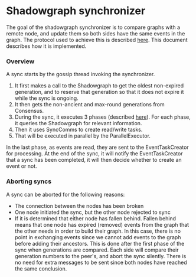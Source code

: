 # Shadowgraph synchronizer

The goal of the shadowgraph synchronizer is to compare graphs with a remote node, and update them so both sides have the
same events in the graph. The protocol used to achieve this is described [here](syncing/sync-protocol.md). This document
describes how it is implemented.

### Overview

A sync starts by the gossip thread invoking the synchronizer.

1. It first makes a call to the Shadowgraph to get the oldest non-expired generation, and to reserve that generation so
   that it does not expire it while the sync is ongoing.
2. It then gets the non-ancient and max-round generations from Consensus.
3. During the sync, it executes 3 phases (described [here](syncing/sync-protocol.md)). For each phase, it queries the
   Shadowgraph for relevant information.
4. Then it uses SyncComms to create read/write tasks.
5. That will be executed in parallel by the ParallelExecutor.

In the last phase, as events are read, they are sent to the EventTaskCreator for processing. At the end of the sync, it
will notify the EventTaskCreator that a sync has been completed, it will then decide whether to create an event or not.

### Aborting syncs

A sync can be aborted for the following reasons:

- The connection between the nodes has been broken
- One node initiated the sync, but the other node rejected to sync
- If it is determined that either node has fallen behind. Fallen behind means that one node has expired (removed) events
  from the graph that the other needs in order to build their graph. In this case, there is no point in exchanging
  events since we cannot add events to the graph before adding their ancestors. This is done after the first phase of
  the sync when generations are compared. Each side will compare their generation numbers to the peer's, and abort the
  sync silently. There is no need for extra messages to be sent since both nodes have reached the same conclusion.